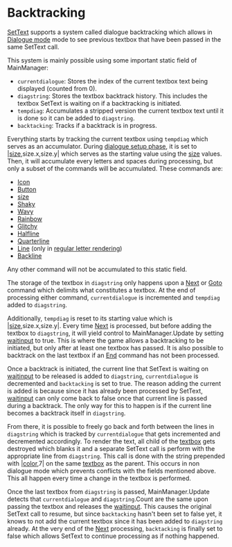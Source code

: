 # Backtracking

[SetText](../SetText.md) supports a system called dialogue backtracking which allows in [Dialogue mode](../Dialogue%20mode.md) mode to see previous textbox that have been passed in the same SetText call.

This system is mainly possible using some important static field of MainManager:

* `currentdialogue`: Stores the index of the current textbox text being displayed (counted from 0).
* `diagstring`: Stores the textbox backtrack history. This includes the textbox SetText is waiting on if a backtracking is initiated.
* `tempdiag`: Accumulates a stripped version the current textbox text until it is done so it can be added to `diagstring`.
* `backtacking`: Tracks if a backtrack is in progress.

Everything starts by tracking the current textbox using `tempdiag` which serves as an accumulator.  During [dialogue setup phase](../Life%20Cycle/dialogue%20setup%20phase.md), it is set to |[size](../Commands/Individual%20commands/size.md),size.x,size.y| which serves as the starting value using the [size](../Commands/Individual%20commands/size.md) values. Then, it will accumulate every letters and spaces during processing, but only a subset of the commands will be accumulated. These commands are:

* [Icon](../Commands/Individual%20commands/Icon.md)
* [Button](../Commands/Individual%20commands/Button.md)
* [size](../Commands/Individual%20commands/size.md)
* [Shaky](../Commands/Individual%20commands/Shaky.md)
* [Wavy](../Commands/Individual%20commands/Wavy.md)
* [Rainbow](../Commands/Individual%20commands/Rainbow.md)
* [Glitchy](../Commands/Individual%20commands/Glitchy.md)
* [Halfline](../Commands/Individual%20commands/Halfline.md)
* [Quarterline](../Commands/Individual%20commands/Quarterline.md)
* [Line](../Commands/Individual%20commands/Line.md) (only in [regular letter rendering](../Life%20Cycle/letter%20rendering/regular%20letter%20rendering.md))
* [Backline](../Commands/Individual%20commands/Backline.md)

Any other command will not be accumulated to this static field.

The storage of the textbox in `diagstring` only happens upon a [Next](../Commands/Individual%20commands/Next.md) or [Goto](../Commands/Individual%20commands/Goto.md) command which delimits what constitutes a textbox. At the end of processing either command, `currentdialogue` is incremented and `tempdiag` added to `diagstring`. 

Additionally, `tempdiag` is reset to its starting value which is |[size](../Commands/Individual%20commands/size.md),size.x,size.y|. Every time [Next](../Commands/Individual%20commands/Next.md) is processed, but before adding the textbox to `diagstring`, it will yield control to MainManager.Update by setting [waitinput](../Global%20vars%20used/waitinput.md) to true. This is where the game allows a backtracking to be initiated, but only after at least one textbox has passed. It is also possible to backtrack on the last textbox if an [End](../Commands/Individual%20commands/End.md) command has not been processed.

Once a backtrack is initiated, the current line that SetText is waiting on [waitinput](../Global%20vars%20used/waitinput.md) to be released is added to `diagstring`, `currentdialogue` is decremented and `backtacking` is set to true. The reason adding the current is added is because since it has already been processed by SetText, [waitinput](../Global%20vars%20used/waitinput.md) can only come back to false once that current line is passed during a backtrack. The only way for this to happen is if the current line becomes a backtrack itself in `diagstring`.

From there, it is possible to freely go back and forth between the lines in `diagstring` which is tracked by `currentdialogue` that gets incremented and decremented accordingly. To render the text, all child of the [textbox](../Notable%20local%20variable/textbox.md) gets destroyed which blanks it and a separate SetText call is perform with the appropriate line from `diagstring`. This call is done with the string prepended with |[color](../Commands/Individual%20commands/Color.md),7| on the same [textbox](../Notable%20local%20variable/textbox.md) as the parent. This occurs in non dialogue mode which prevents conflicts with the fields mentioned above. This all happen every time a change in the textbox is performed.

Once the last textbox from `diagstring` is passed, MainManager.Update detects that `currentdialogue` and `diagstring`.Count are the same upon passing the textbox and releases the [waitinput](../Global%20vars%20used/waitinput.md). This causes the original SetText call to resume, but since `backtacking` hasn't been set to false yet, it knows to not add the current textbox since it has been added to `diagstring` already. At the very end of the [Next](../Commands/Individual%20commands/Next.md) processing, `backtacking` is finally set to false which allows SetText to continue processing as if nothing happened.
